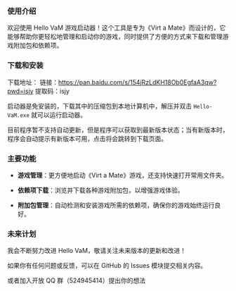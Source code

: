 
### 使用介绍

欢迎使用 Hello VaM 游戏启动器！这个工具是专为《Virt a Mate》而设计的，它能够帮助你更轻松地管理和启动你的游戏，同时提供了方便的方式来下载和管理游戏附加包和依赖项。

### 下载和安装

下载地址：
链接：https://pan.baidu.com/s/154jRzLdKH18Ob0EgfaA3qw?pwd=isjy 
提取码：isjy 

启动器是免安装的，下载其中的压缩包到本地计算机中，解压并双击 `Hello-VaM.exe` 就可以运行启动器。

目前程序暂不支持自动更新，但是程序可以获取到最新版本状态；当有新版本时，程序会自动提示有新版本可用，点击将会跳转到下载页面。

### 主要功能

- **游戏管理**：更方便地启动《Virt a Mate》游戏，还支持快速打开常用文件夹。

- **依赖项下载**：浏览并下载各种游戏附加包，以增强游戏体验。

- **附加包管理**：自动检测和安装游戏所需的依赖项，确保你的游戏始终运行良好。

### 未来计划

我会不断努力改进 Hello VaM，敬请关注未来版本的更新和改进！

如果你有任何问题或反馈，可以在 GitHub 的 Issues 模块提交相关内容。

或者加入开放 QQ 群（524945414）提出你的想法


